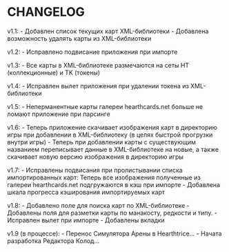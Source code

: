 # CHANGELOG

v1.1:
    - Добавлен список текущих карт XML-библиотеки
    - Добавлена возможность удалять карты из XML-библиотеки

v1.2:
    - Исправлено подвисание приложения при импорте

v1.3:
    - Все карты в XML-библиотеке размечаются на сеты HT (коллекционные) и TK (токены)

v1.4:
    - Исправлен вылет приложения при удалении токена из XML-библиотеки

v1.5:
    - Неперманентные карты галереи hearthcards.net больше не ломают приложение при парсинге

v1.6:
    - Теперь приложение скачивает изображения карт в директорию игры при добавлении в XML-библиотеку
    (в целях быстрой прогрузки внутри игры)
    - Теперь при добавлении карты с существующим названием переписывает данные в XML-библиотеке на новые,
    а также скачивает новую версию изображения в директорию игры

v1.7:
    - Исправлены подвисания при пролистывании списка импортированных карт:
    Теперь все изображения полученные из галереи hearthcards.net подгружаются в кэш при импорте
    - Добавлена шкала прогресса кэширования импортируемых карт

v1.8:
    - Добавлено поле для поиска карт по XML-библиотеке
    - Добавлены поля для разметки карты по манакосту, редкости и типу.
    - Исправлен вылет при импорте
    - Добавлены вкладки

v1.9 (в процессе):
    - Перенос Симулятора Арены в Hearthtrice...
    - Начата разработка Редактора Колод...